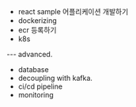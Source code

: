 * react sample 어플리케이션 개발하기
* dockerizing
* ecr 등록하기
* k8s 

--- advanced.
* database 
* decoupling with kafka.
* ci/cd pipeline
* monitoring
